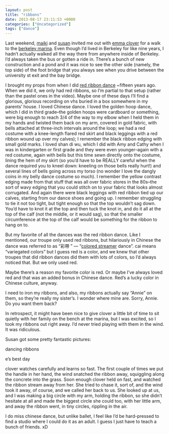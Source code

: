 ```yaml
---
layout: post
title: "ribbons"
date: 2013-08-17 23:11:53 +0000
categories: ["Uncategorized"]
tags: ["dance"]
---
```


Last weekend, [maiki](http://interi.org) and [susan](http://susanmagnolia.org) invited me out with [emma clover](http://media.interi.org/tag/emma-clover/) for a walk to the [berkeley marina](http://www.ci.berkeley.ca.us/marina/). Even though I’d lived in Berkeley for like nine years, I hadn’t actually walked all the way there from anywhere inside of Berkeley. I’d always taken the bus or gotten a ride in. There’s a bunch of new construction and a pond and it was nice to see the other side (namely, the top side) of the foot bridge that you always see when you drive between the university st exit and the bay bridge. 

I brought my props from when I did [red ribbon dance](http://www.youtube.com/watch?v=vYz9PuO1eCk&feature=youtu.be&t=1m18s) ~fifteen years ago. When we did it, we only had red ribbons, so I’m partial to that setup (rather than the pastel ones in the video). Maybe one of these days I’ll find a glorious, glorious recording on vhs buried in a box somewhere in my parents’ house. I loved Chinese dance. I loved the golden hoop dance, which I did in third grade–the golden hoops were cardboard or something, were big enough to reach 3/4 of the way to my elbow when I held them in my hands and twisted them back on my arm, covered in gold fabric, with bells attached at three-inch intervals around the loop; we had a red costume with a knee-length flared red skirt and black leggings with a red ribbon wound up over my calves); I remember the black ribbon edging with small gold marks. I loved shan di wu, which I did with Amy and Cathy when I was in kindergarten or first grade and they were even younger–again with a red costume, again with bells but this time sewn directly onto the costume, lining the hem of my skirt (so you’d have to be REALLY careful when the dance required you to kneel down: kneeling on those bells really hurt!) and several lines of bells going across my torso (no wonder I love the dangly coins in my belly dance costume so much). I remember the yellow contrast edging made from that stuff that was all over fabric stores in the 80s–the sort of wavy edging that you could stitch on to your fabric that looks almost corrugated. And again there were black leggings with red ribbon tied up our calves, starting from our dance shoes and going up. I remember struggling to tie it not too tight, but tight enough so that the top wouldn’t sag down. You’d have to knot it at the top and then tuck the knot in, and do it all at the top of the calf (not the middle, or it would sag), so that the smaller circumference at the top of the calf would be something for the ribbon to hang on to. 

But my favorite of all the dances was the red ribbon dance. Like I mentioned, our troupe only used red ribbons, but hilariously in Chinese the dance was referred to as “彩帶 ” — “[colored streamer](http://www.mdbg.net/chindict/chindict.php?page=worddict&wdrst=1&wdqb=colored+ribbon) dance”. cai means “variegated colors” but I guess red is a color, and we knew that other troupes that did ribbon dances did them with lots of colors, so I’d always noticed that. But we only used red. 

Maybe there’s a reason my favorite color is red. Or maybe I’ve always loved red and that was an added bonus in Chinese dance. Red’s a lucky color in Chinese culture, anyway.

I need to iron my ribbons, and also, my ribbons actually say “Annie” on them, so they’re really my sister’s. I wonder where mine are. Sorry, Annie. Do you want them back?

In retrospect, it might have been nice to give clover a little bit of time to sit quietly with her family on the bench at the marina, but I was excited, so I took my ribbons out right away. I’d never tried playing with them in the wind. It was ridiculous. 

Susan got some pretty fantastic pictures:

dancing ribbons

e’s best day

clover watches carefully and learns so fast. The first couple of times we put the handle in her hand, the wind snatched the ribbon away, squiggling along the concrete into the grass. Soon enough clover held on fast, and watched the ribbon stream away from her. She tried to chase it, sort of, and the wind took it away, of course, and we called her back to us. She looked up at us, and I was making a big circle with my arm, holding the ribbon, so she didn’t hesitate at all and made the biggest circle she could too, with her little arm, and away the ribbon went, in tiny circles, rippling in the air. 

I do miss chinese dance, but unlike ballet, I feel like I’d be hard-pressed to find a studio where I could do it as an adult. I guess I just have to teach a bunch of friends. xD